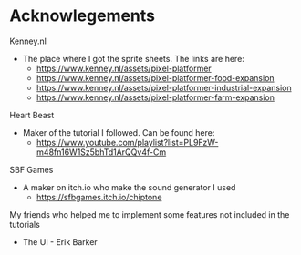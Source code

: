 # Acknowlegements

Kenney.nl
- The place where I got the sprite sheets. The links are here:
  - https://www.kenney.nl/assets/pixel-platformer
  - https://www.kenney.nl/assets/pixel-platformer-food-expansion
  - https://www.kenney.nl/assets/pixel-platformer-industrial-expansion
  - https://www.kenney.nl/assets/pixel-platformer-farm-expansion

Heart Beast
- Maker of the tutorial I followed. Can be found here:
  - https://www.youtube.com/playlist?list=PL9FzW-m48fn16W1Sz5bhTd1ArQQv4f-Cm
 
SBF Games
- A maker on itch.io who make the sound generator I used
  - https://sfbgames.itch.io/chiptone

My friends who helped me to implement some features not included in the tutorials
- The UI - Erik Barker
